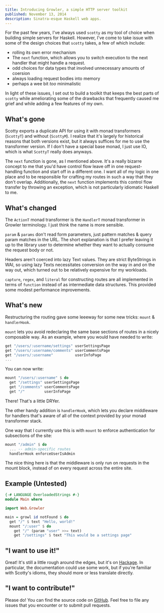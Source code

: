```yaml
---
title: Introducing Growler, a simple HTTP server toolkit
published: November 13, 2014
description: Sinatra-esque Haskell web apps.
---
```


For the past few years, I've always used `scotty` as my tool of choice when building
simple servers for Haskell. However, I've come to take issue with some of the design
choices that `scotty` takes, a few of which include:

* rolling its own error mechanism
* The `next` function, which allows you to switch execution to the next handler that might
  handle a request.
* odd choices for data types that involved unnecessary amounts of coersion
* always loading request bodies into memory
* perhaps a wee bit *too* minimalistic

In light of these issues, I set out to build a toolkit that keeps the best parts of
`scotty` while ameliorating some of the drawbacks that frequently caused me grief and
while adding a few features of my own.

## What's gone

Scotty exports a duplicate API for using it with monad transformers (`ScottyT`) and without (`ScottyM`).
I realize that it's largely for historical reasons that both versions exist, but it always suffices for me
to use the transformer version. If I don't have a special base monad, I just use IO, which is what `ScottyT` really
does anyways.

The `next` function is gone, as I mentioned above. It's a really bizarre concept to me that you'd have control flow
leave off in one request-handling function and start off in a different one. I want all of my logic in one place and
to be responsible for crafting my routes in such a way that they don't overlap. Additionally, the `next` function implements
this control flow transfer by throwing an exception, which is not particularly idiomatic Haskell to me.

## What's changed

The `ActionT` monad transformer is the `HandlerT` monad transformer in Growler terminology. I just think the name is more
sensible.

`param` & `params` don't read form parameters, just pattern matches & query param matches in the URL. The short explanation
is that I prefer leaving it up to the library user to determine whether they want to actually consume the request body or not.

Headers aren't coerced into lazy Text values. They are strict ByteStrings in WAI, so using lazy Texts necessitates conversion on the way in and on the way out, which turned out to be relatively expensive for my workloads.

`capture`, `regex`, and `literal` for constructing routes are all implemented in terms of `function` instead of as intermediate data
structures. This provided some modest performance improvements.

## What's new

Restructuring the routing gave some leeeway for some new tricks: `mount` & `handlerHook`.

`mount` lets you avoid redeclaring the same base sections of routes in a nicely composable way. As an example, where you would have needed to write:

``` haskell
get "/users/:username/settings" userSettingsPage
get "/users/:username/comments" userCommentsPage
get "/users/:username"          userInfoPage
...
```

You can now write:

``` haskell
mount "/users/:username" $ do
  get "/settings" userSettingsPage
  get "/comments" userCommentsPage
  get "/"         userInfoPage
```

There! That's a little DRYer.

The other handy addition is `handlerHook`, which lets you declare middleware for handlers that's
aware of all of the context provided by your monad transformer stack.

One way that I currently use this is with `mount` to enforce authentication for subsections of the site:

``` haskell
mount "/admin" $ do
  ... -- admin-specific routes
  handlerHook enforceUserIsAdmin
```

The nice thing here is that the middleware is only run on requests in the mount block, instead of on
every request across the entire site.

## Example (Untested)
``` haskell
{-# LANGUAGE OverloadedStrings #-}
module Main where

import Web.Growler

main = growl id notFound $ do
  get "/" $ text "Hello, world!"
  mount "/:user" $ do
    get "/" (param "user" >>= text)
    get "/settings" $ text "This would be a settings page"
```

## "I want to use it!"
Great! It's still a little rough around the edges, but it's on [Hackage](http://hackage.haskell.org/package/growler).
In particular, the documentation could use some work, but if you're familiar with Scotty's idioms, they should
more or less translate directly.

## "I want to contribute!"
Please do! You can find the source code on [GitHub](https://github.com/iand675/growler).
Feel free to file any issues that you encounter or to submit pull requests.
